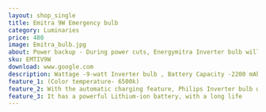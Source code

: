 ```yaml
---
layout: shop_single
title: Emitra 9W Emergency bulb
category: Luminaries
price: 480
image: Emitra_bulb.jpg
about: Power backup - During power cuts, Energymitra Inverter bulb will provide light up to 4 hours continuously, therefore being a perfect power backup for your home. Fast-charging-With the automatic charging feature, Energymitra Inverter bulb will get automatically charged when it is kept ON, with the charging time of 8-10 hours
sku: EMTIV9W
download: www.google.com
description: Wattage -9-watt Inverter bulb , Battery Capacity -2200 mAh ,Power Requirements --220-240 50 Hz Warranty -1 year on Bulb only | Not on batteries
feature_1: (Color temperature- 6500k)
feature_2: With the automatic charging feature, Philips Inverter bulb will get automatically charged when it is kept ON,
feature_3: It has a powerful Lithium-ion battery, with a long life
---
```



